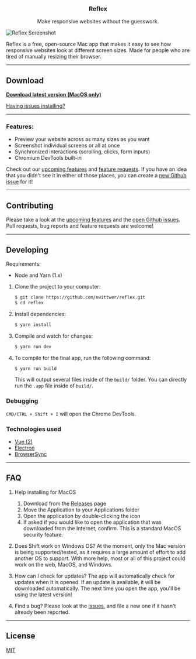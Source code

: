 <div >
    <h3 align="center">Reflex</h3>
    <p align="center">Make responsive websites without the guesswork.</p>
</div>

![Reflex Screenshot](screenshot.png)

Reflex is a free, open-source Mac app that makes it easy to see how responsive websites look at different screen sizes. Made for people who are tired of manually resizing their browser.

---

## Download

**[Download latest version (MacOS only)](https://github.com/nwittwer/Reflex/releases/latest)**

[Having issues installing?](#faq)

---

### Features:
- Preview your website across as many sizes as you want
- Screenshot individual screens or all at once
- Synchronized interactions (scrolling, clicks, form inputs)
- Chromium DevTools built-in

Check out our [upcoming features](../../projects) and [feature requests](../../issues&q=label%3Afeature-request). If you have an idea that you didn't see it in either of those places, you can create a [new Github issue](../../issues) for it!

---

## Contributing

Please take a look at the [upcoming features](../../projects) and the [open Github issues](../../issues). Pull requests, bug reports and feature requests are welcome!

---

## Developing

Requirements:
- Node and Yarn (1.x)

1. Clone the project to your computer:
    ```sh
    $ git clone https://github.com/nwittwer/reflex.git
    $ cd reflex
    ```

2. Install dependencies:
    ```sh
    $ yarn install
    ```

3. Compile and watch for changes:
    ```sh
    $ yarn run dev
    ```

4. To compile for the final app, run the following command: 
    ```sh
    $ yarn run build
    ```

    This will output several files inside of the `build/` folder. You can directly run the `.app` file inside of `build/`.

### Debugging

`CMD/CTRL + Shift + I` will open the Chrome DevTools.

### Technologies used

- [Vue (2)](https://vuejs.org/)
- [Electron](https://electronjs.org/)
- [BrowserSync](https://www.browsersync.io/)

---

## FAQ

1. Help installing for MacOS
    1. Download from the [Releases](../../releases) page 
    2. Move the Application to your Applications folder
    3. Open the application by double-clicking the icon
    4. If asked if you would like to open the application that was downloaded from the Internet, confirm. This is a standard MacOS security feature.

2. Does Shift work on Windows OS?
At the moment, only the Mac version is being supported/tested, as it requires a large amount of effort to add another OS to support. With more help, most or all of this project could work on the web, MacOS, and Windows.

3. How can I check for updates?
The app will automatically check for updates when it is opened. If an update is available, it will be downloaded automatically. The next time you open the app, you'll be using the latest version!

4. Find a bug?
Please look at the [issues](../../issues), and file a new one if it hasn't already been reported.

---

## License

[MIT](LICENSE)
